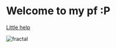 # Welcome to my pf :P

[Little help](https://www.markdownguide.org/basic-syntax/ "hehe")

<!-- TODO: Show pic: -->

<!-- 
  Code here 
-->
![fractal](https://avatars.githubusercontent.com/u/91076943?v=4)
